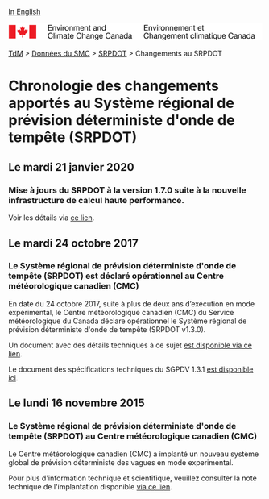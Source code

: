 [In English](changelog_rdsps_en.md)

![ECCC logo](../../img_eccc-logo.png)

[TdM](../../readme_fr.md) > [Données du SMC](../readme_fr.md) > [SRPDOT](readme_gdwps_fr.md) > Changements au SRPDOT

# Chronologie des changements apportés au Système régional de prévision déterministe d'onde de tempête (SRPDOT)

## Le mardi 21 janvier 2020

### Mise à jours du SRPDOT à la version 1.7.0 suite à la nouvelle infrastructure de calcul haute performance.

Voir les détails via [ce lien](../changelog_multisystems_fr.md).

## Le mardi 24 octobre 2017

### Le Système régional de prévision déterministe d'onde de tempête (SRPDOT) est déclaré opérationnel au Centre météorologique canadien (CMC)

En date du 24 octobre 2017, suite à plus de deux ans d’exécution en mode expérimental, le Centre météorologique canadien (CMC) du Service météorologique du Canada déclare opérationnel le Système régional de prévision déterministe d'onde de tempête (SRPDOT v1.3.0).

Un document avec des détails techniques à ce sujet [est disponible via ce lien](https://collaboration.cmc.ec.gc.ca/cmc/cmoi/product_guide/docs/lib/op_systems/doc_opchanges/technote_rdsps_1.6.0_f.pdf).

Le document des spécifications techniques du SGPDV 1.3.1 [est disponible ici](https://collaboration.cmc.ec.gc.ca/cmc/cmoi/product_guide/docs/tech_specifications/tech_specifications_RDSPS_1.6.0_f.pdf).


## Le lundi 16 novembre 2015

### Le Système régional de prévision déterministe d'onde de tempête (SRPDOT) au Centre météorologique canadien (CMC)

Le Centre météorologique canadien (CMC) a implanté un nouveau système global de prévision déterministe des vagues en mode experimental.

Pour plus d'information technique et scientifique, veuillez consulter la note technique de l'implantation disponible [via ce lien](https://collaboration.cmc.ec.gc.ca/cmc/cmoi/product_guide/docs/lib/op_systems/doc_opchanges/technote_rdsps_1.6.0_f.pdf).
